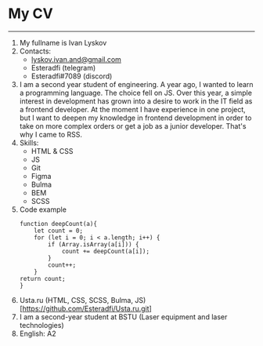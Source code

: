 # My CV
---
1. My fullname is Ivan Lyskov
2. Contacts:
    + lyskov.ivan.and@gmail.com
    + Esteradfi (telegram)
    + Esteradfi#7089 (discord)
3. I am a second year student of engineering. A year ago, I wanted to learn a programming language. The choice fell on JS. Over this year, a simple interest in development has grown into a desire to work in the IT field as a frontend developer. At the moment I have experience in one project, but I want to deepen my knowledge in frontend development in order to take on more complex orders or get a job as a junior developer. That's why I came to RSS.
4. Skills:
    + HTML & CSS
    + JS
    + Git
    + Figma
    + Bulma
    + BEM
    + SCSS
5. Code example
    ```
    function deepCount(a){
        let count = 0;
        for (let i = 0; i < a.length; i++) {
            if (Array.isArray(a[i])) {
                count += deepCount(a[i]);
            }   
            count++;
        }
    return count;
    }
    ```
6. Usta.ru (HTML, CSS, SCSS, Bulma, JS)
   [https://github.com/Esteradfi/Usta.ru.git]
7. I am a second-year student at BSTU (Laser equipment and laser technologies)
8. English: A2